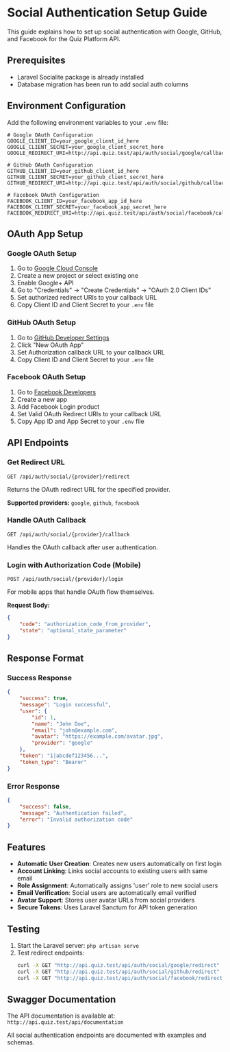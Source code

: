 # Social Authentication Setup Guide

This guide explains how to set up social authentication with Google, GitHub, and Facebook for the Quiz Platform API.

## Prerequisites

- Laravel Socialite package is already installed
- Database migration has been run to add social auth columns

## Environment Configuration

Add the following environment variables to your `.env` file:

```env
# Google OAuth Configuration
GOOGLE_CLIENT_ID=your_google_client_id_here
GOOGLE_CLIENT_SECRET=your_google_client_secret_here
GOOGLE_REDIRECT_URI=http://api.quiz.test/api/auth/social/google/callback

# GitHub OAuth Configuration
GITHUB_CLIENT_ID=your_github_client_id_here
GITHUB_CLIENT_SECRET=your_github_client_secret_here
GITHUB_REDIRECT_URI=http://api.quiz.test/api/auth/social/github/callback

# Facebook OAuth Configuration
FACEBOOK_CLIENT_ID=your_facebook_app_id_here
FACEBOOK_CLIENT_SECRET=your_facebook_app_secret_here
FACEBOOK_REDIRECT_URI=http://api.quiz.test/api/auth/social/facebook/callback
```

## OAuth App Setup

### Google OAuth Setup
1. Go to [Google Cloud Console](https://console.cloud.google.com/)
2. Create a new project or select existing one
3. Enable Google+ API
4. Go to "Credentials" → "Create Credentials" → "OAuth 2.0 Client IDs"
5. Set authorized redirect URIs to your callback URL
6. Copy Client ID and Client Secret to your `.env` file

### GitHub OAuth Setup
1. Go to [GitHub Developer Settings](https://github.com/settings/developers)
2. Click "New OAuth App"
3. Set Authorization callback URL to your callback URL
4. Copy Client ID and Client Secret to your `.env` file

### Facebook OAuth Setup
1. Go to [Facebook Developers](https://developers.facebook.com/)
2. Create a new app
3. Add Facebook Login product
4. Set Valid OAuth Redirect URIs to your callback URL
5. Copy App ID and App Secret to your `.env` file

## API Endpoints

### Get Redirect URL
```
GET /api/auth/social/{provider}/redirect
```
Returns the OAuth redirect URL for the specified provider.

**Supported providers:** `google`, `github`, `facebook`

### Handle OAuth Callback
```
GET /api/auth/social/{provider}/callback
```
Handles the OAuth callback after user authentication.

### Login with Authorization Code (Mobile)
```
POST /api/auth/social/{provider}/login
```
For mobile apps that handle OAuth flow themselves.

**Request Body:**
```json
{
    "code": "authorization_code_from_provider",
    "state": "optional_state_parameter"
}
```

## Response Format

### Success Response
```json
{
    "success": true,
    "message": "Login successful",
    "user": {
        "id": 1,
        "name": "John Doe",
        "email": "john@example.com",
        "avatar": "https://example.com/avatar.jpg",
        "provider": "google"
    },
    "token": "1|abcdef123456...",
    "token_type": "Bearer"
}
```

### Error Response
```json
{
    "success": false,
    "message": "Authentication failed",
    "error": "Invalid authorization code"
}
```

## Features

- **Automatic User Creation**: Creates new users automatically on first login
- **Account Linking**: Links social accounts to existing users with same email
- **Role Assignment**: Automatically assigns 'user' role to new social users
- **Email Verification**: Social users are automatically email verified
- **Avatar Support**: Stores user avatar URLs from social providers
- **Secure Tokens**: Uses Laravel Sanctum for API token generation

## Testing

1. Start the Laravel server: `php artisan serve`
2. Test redirect endpoints:
   ```bash
   curl -X GET "http://api.quiz.test/api/auth/social/google/redirect"
   curl -X GET "http://api.quiz.test/api/auth/social/github/redirect"
   curl -X GET "http://api.quiz.test/api/auth/social/facebook/redirect"
   ```

## Swagger Documentation

The API documentation is available at: `http://api.quiz.test/api/documentation`

All social authentication endpoints are documented with examples and schemas.
